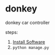 # donkey
donkey car controller

steps:
1. [Install Software](https://docs.donkeycar.com/guide/install_software/)
2. ```python manage.py```
